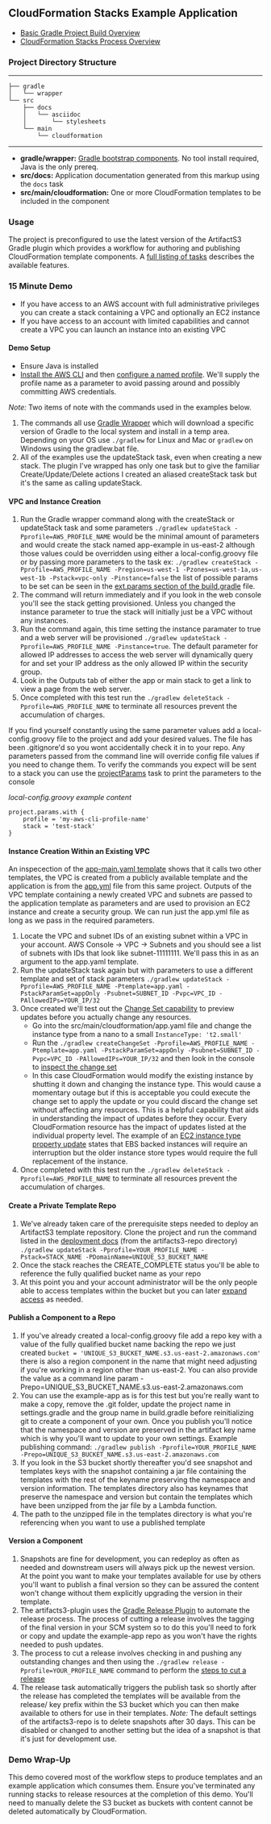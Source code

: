 ## CloudFormation Stacks Example Application

* [Basic Gradle Project Build Overview](https://docs.gradle.org/current/userguide/tutorial_using_tasks.html)
* [CloudFormation Stacks Process Overview](https://cfn-stacks.com/docs/artifacts3-plugin/latest/index.html)

### Project Directory Structure

----
    ├── gradle
    │   └── wrapper
    └── src
        ├── docs
        │   └── asciidoc
        │       └── stylesheets
        └── main
            └── cloudformation
----

* **gradle/wrapper:** [Gradle bootstrap components](https://docs.gradle.org/current/userguide/gradle_wrapper.html). 
    No tool install required, Java is the only prereq.
* **src/docs:** Application documentation generated from this markup using the `docs` task
* **src/main/cloudformation:** One or more CloudFormation templates to be included in the component

### Usage

The project is preconfigured to use the latest version of the ArtifactS3 Gradle plugin which provides
a workflow for authoring and publishing CloudFormation template components. A [full listing of tasks](https://cfn-stacks.com/docs/artifacts3-plugin/latest/index.html#plugin-tasks) 
describes the available features.

### 15 Minute Demo

* If you have access to an AWS account with full administrative privileges you can create a stack containing a VPC and 
    optionally an EC2 instance
* If you have access to an account with limited capabilities and cannot create a VPC you can launch an instance into an
    existing VPC
    
#### Demo Setup

* Ensure Java is installed
* [Install the AWS CLI](http://docs.aws.amazon.com/cli/latest/userguide/installing.html) and then [configure a named profile](http://docs.aws.amazon.com/cli/latest/userguide/cli-multiple-profiles.html). 
    We'll supply the profile name as a parameter to avoid passing around and possibly committing AWS credentials.
    
*Note:* Two items of note with the commands used in the examples below. 

1. The commands all use [Gradle Wrapper](https://docs.gradle.org/current/userguide/gradle_wrapper.html) which will 
download a specific version of Gradle to the local system and install in a temp area. Depending on your OS use 
`./gradlew` for Linux and Mac or `gradlew` on Windows using the gradlew.bat file. 
1. All of the examples use the updateStack task, even when creating a new stack. The plugin I've wrapped has only one 
task but to give the familiar Create/Update/Delete actions I created an aliased createStack task but it's the same as 
calling updateStack.

#### VPC and Instance Creation

1. Run the Gradle wrapper command along with the createStack or updateStack task and some parameters 
    `./gradlew updateStack -Pprofile=AWS_PROFILE_NAME` would be the minimal amount of parameters and would create 
    the stack named app-example in us-east-2 although those values could be overridden using either a local-config.groovy file
    or by passing more parameters to the task ex: `./gradlew createStack -Pprofile=AWS_PROFILE_NAME -Pregion=us-west-1 -Pzones=us-west-1a,us-west-1b -Pstack=vpc-only -Pinstance=false` 
    the list of possible params to be set can be seen in the [ext.params section of the build.gradle](build.gradle#L23) file.
1. The command will return immediately and if you look in the web console you'll see the stack getting provisioned. Unless 
    you changed the instance parameter to true the stack will initially just be a VPC without any instances.
1. Run the command again, this time setting the instance paramater to true and a web server will be provisioned `./gradlew updateStack -Pprofile=AWS_PROFILE_NAME -Pinstance=true`.
    The default parameter for allowed IP addresses to access the web server will dynamically query for and set your IP
    address as the only allowed IP within the security group.
1. Look in the Outputs tab of either the app or main stack to get a link to view a page from the web server.
1. Once completed with this test run the `./gradlew deleteStack -Pprofile=AWS_PROFILE_NAME` to terminate all resources 
    prevent the accumulation of charges.

If you find yourself constantly using the same parameter values add a local-config.groovy file to the project and add your 
desired values. The file has been .gitignore'd so you wont accidentally check it in to your repo. Any parameters passed 
from the command line will override config file values if you need to change them. To verify the commands you expect 
will be sent to a stack you can use the [projectParams](https://cfn-stacks.com/docs/artifacts3-plugin/latest/index.html#projectparams) 
task to print the parameters to the console

_local-config.groovy example content_

    project.params.with {
        profile = 'my-aws-cli-profile-name'
        stack = 'test-stack'
    }
    
#### Instance Creation Within an Existing VPC

An inspecection of the [app-main.yaml template](src/main/cloudformation/app-main.yaml) shows that it calls two other templates, 
the VPC is created from a publicly available template and the application is from the [app.yml](src/main/cloudformation/app.yaml) 
file from this same project. Outputs of the VPC template containing a newly created VPC and subnets are passed to the 
application template as parameters and are used to provision an EC2 instance and create a security group. We can run 
just the app.yml file as long as we pass in the required parameters.

1. Locate the VPC and subnet IDs of an existing subnet within a VPC in your account. AWS Console -> VPC -> Subnets and you should 
    see a list of subnets with IDs that look like subnet-11111111. We'll pass this in as an argument to the app.yaml template. 
1. Run the updateStack task again but with parameters to use a different template and set of stack parameters 
    `./gradlew updateStack -Pprofile=AWS_PROFILE_NAME -Ptemplate=app.yaml -PstackParamSet=appOnly -Psubnet=SUBNET_ID -Pvpc=VPC_ID -PAllowedIPs=YOUR_IP/32`
1. Once created we'll test out the [Change Set capability](http://docs.aws.amazon.com/AWSCloudFormation/latest/UserGuide/using-cfn-updating-stacks-changesets.html)
    to preview updates before you actually change any resources.
    * Go into the src/main/cloudformation/app.yaml file and change the instance type from a nano to a small `InstanceType: 't2.small'`
    * Run the `./gradlew createChangeSet -Pprofile=AWS_PROFILE_NAME -Ptemplate=app.yaml -PstackParamSet=appOnly -Psubnet=SUBNET_ID -Pvpc=VPC_ID -PAllowedIPs=YOUR_IP/32` 
        and then look in the console to [inspect the change set](http://docs.aws.amazon.com/AWSCloudFormation/latest/UserGuide/using-cfn-updating-stacks-changesets-view.html)
    * In this case CloudFormation would modify the existing instance by shutting it down and changing the instance type. 
        This would cause a momentary outage but if this is acceptable you could execute the change set to apply the 
        update or you could discard the change set without affecting any resources. This is a helpful capability that
        aids in understanding the impact of updates before they occur. Every CloudFormation resource has the impact of updates
        listed at the individual property level. The example of an [EC2 instance type property update](http://docs.aws.amazon.com/AWSCloudFormation/latest/UserGuide/aws-properties-ec2-instance.html#cfn-ec2-instance-instancetype) states 
        that EBS backed instances will require an interruption but the older instance store types would require the full replacement
        of the instance.
1. Once completed with this test run the `./gradlew deleteStack -Pprofile=AWS_PROFILE_NAME` to terminate all resources 
    prevent the accumulation of charges.

#### Create a Private Template Repo

1. We've already taken care of the prerequisite steps needed to deploy an ArtifactS3 template repository. Clone the project
and run the command listed in the [deployment docs](https://cfn-stacks.com/docs/artifacts3-repo/latest/index.html#deployment)
 (from the artifacts3-repo directory) `./gradlew updateStack -Pprofile=YOUR_PROFILE_NAME -Pstack=STACK_NAME -PDomainName=UNIQUE_S3_BUCKET_NAME` 
1. Once the stack reaches the CREATE_COMPLETE status you'll be able to reference the fully qualified bucket name as your repo
1. At this point you and your account administrator will be the only people able to access templates within the bucket but
    you can later [expand access](http://docs.aws.amazon.com/AmazonS3/latest/dev/example-policies-s3.html) as needed.

#### Publish a Component to a Repo

1. If you've already created a local-config.groovy file add a repo key with a value of the fully qualified bucket name backing 
    the repo we just created `bucket = 'UNIQUE_S3_BUCKET_NAME.s3.us-east-2.amazonaws.com'` there is also a region component in the 
    name that might need adjusting if you're working in a region other than us-east-2. You can also provide the value as a 
    command line param -Prepo=UNIQUE_S3_BUCKET_NAME.s3.us-east-2.amazonaws.com
1. You can use the example-app as is for this test but you're really want to make a copy, remove the .git folder, update 
    the project name in settings.gradle and the group name in build.gradle before reinitializing git to create a component 
    of your own. Once you publish you'll notice that the namespace and version are preserved in the artifact key name which 
    is why you'll want to update to your own settings. Example publishing command: `./gradlew publish -Pprofile=YOUR_PROFILE_NAME -Prepo=UNIQUE_S3_BUCKET_NAME.s3.us-east-2.amazonaws.com`
1. If you look in the S3 bucket shortly thereafter you'd see snapshot and templates keys with the snapshot containing a jar
    file containing the templates with the rest of the keyname preserving the namespace and version information. The templates
    directory also has keynames that preserve the namespace and version but contain the templates which have been unzipped 
    from the jar file by a Lambda function.
1. The path to the unzipped file in the templates directory is what you're referencing when you want to use a published template

#### Version a Component

1. Snapshots are fine for development, you can redeploy as often as needed and downstream users will always pick up the newest
    version. At the point you want to make your templates available for use by others you'll want to publish a final version
    so they can be assured the content won't change without them explicitly upgrading the version in their template.
1. The artifacts3-plugin uses the [Gradle Release Plugin](https://github.com/researchgate/gradle-release) to automate the 
    release process. The process of cutting a release involves the tagging of the final version in your SCM system so to 
    do this you'll need to fork or copy and update the example-app repo as you won't have the rights needed to push updates.
1. The process to cut a release involves checking in and pushing any outstanding changes and then using the `./gradlew release -Pprofile=YOUR_PROFILE_NAME` 
    command to perform the [steps to cut a release](https://cfn-stacks.com/docs/artifacts3-plugin/latest/index.html#release)
1. The release task automatically triggers the publish task so shortly after the release has completed the templates will 
    be available from the release/ key prefix within the S3 bucket which you can then make available to others for use in 
    their templates. *Note:* The default settings of the artifacts3-repo is to delete snapshots after 30 days. This can be 
    disabled or changed to another setting but the idea of a snapshot is that it's just for development use.

### Demo Wrap-Up

This demo covered most of the workflow steps to produce templates and an example application which consumes them. Ensure you've
terminated any running stacks to release resources at the completion of this demo. You'll need to manually delete the S3 bucket
as buckets with content cannot be deleted automatically by CloudFormation.